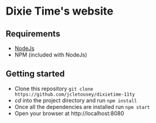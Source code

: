 # Dixie Time's website

## Requirements

- [NodeJs](https://nodejs.org/)
- NPM (included with NodeJs)

## Getting started

- Clone this repository `git clone https://github.com/jcletousey/dixietime-11ty`
- _cd_ into the project directory and run `npm install`
- Once all the dependencies are installed run `npm start`
- Open your browser at http://localhost:8080
